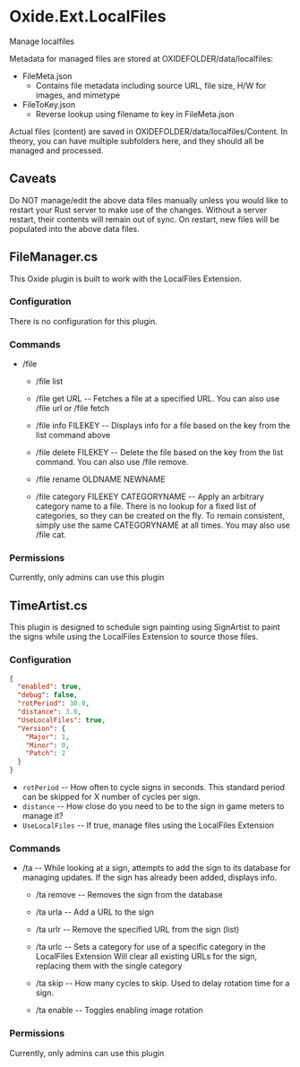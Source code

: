 # Oxide.Ext.LocalFiles
Manage localfiles

Metadata for managed files are stored at OXIDEFOLDER/data/localfiles:
  - FileMeta.json
    - Contains file metadata including source URL, file size, H/W for images, and mimetype
  - FileToKey.json
    - Reverse lookup using filename to key in FileMeta.json

Actual files (content) are saved in OXIDEFOLDER/data/localfiles/Content.
In theory, you can have multiple subfolders here, and they should all be managed and processed.

## Caveats
  Do NOT manage/edit the above data files manually unless you would like to restart your Rust server to make use of the changes.
  Without a server restart, their contents will remain out of sync.
  On restart, new files will be populated into the above data files.

## FileManager.cs
  This Oxide plugin is built to work with the LocalFiles Extension.
  
### Configuration
  There is no configuration for this plugin.

### Commands

  - /file
    - /file list
    - /file get URL -- Fetches a file at a specified URL.  You can also use /file url or /file fetch
    - /file info FILEKEY -- Displays info for a file based on the key from the list command above
    - /file delete FILEKEY -- Delete the file based on the key from the list command.  You can also use /file remove.
    
    - /file rename OLDNAME NEWNAME
    - /file category FILEKEY CATEGORYNAME -- Apply an arbitrary category name to a file.  There is no lookup for a fixed list of categories, so they can be created
    on the fly.  To remain consistent, simply use the same CATEGORYNAME at all times.  You may also use /file cat.

### Permissions
  Currently, only admins can use this plugin


## TimeArtist.cs
  This plugin is designed to schedule sign painting using SignArtist to paint the signs while using the LocalFiles Extension to source those files.

### Configuration

```json
{
  "enabled": true,
  "debug": false,
  "rotPeriod": 30.0,
  "distance": 3.0,
  "UseLocalFiles": true,
  "Version": {
    "Major": 1,
    "Minor": 0,
    "Patch": 2
  }
}
```

  - `rotPeriod` -- How often to cycle signs in seconds.  This standard period can be skipped for X number of cycles per sign.
  - `distance`  -- How close do you need to be to the sign in game meters to manage it?
  - `UseLocalFiles` -- If true, manage files using the LocalFiles Extension

### Commands

  - /ta -- While looking at a sign, attempts to add the sign to its database for managing updates.
    If the sign has already been added, displays info.

    - /ta remove -- Removes the sign from the database
	- /ta urla -- Add a URL to the sign
	- /ta urlr -- Remove the specified URL from the sign (list)

	- /ta urlc -- Sets a category for use of a specific category in the LocalFiles Extension
	  Will clear all existing URLs for the sign, replacing them with the single category
	
	- /ta skip -- How many cycles to skip.  Used to delay rotation time for a sign.

	- /ta enable -- Toggles enabling image rotation

### Permissions
  Currently, only admins can use this plugin

